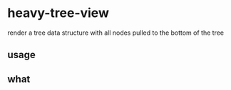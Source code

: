 # heavy-tree-view

render a tree data structure with all nodes pulled to the bottom of the tree

## usage

## what

